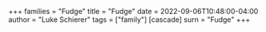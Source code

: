 +++
families = "Fudge"
title = "Fudge"
date = 2022-09-06T10:48:00-04:00
author = "Luke Schierer"
tags = ["family"]
[cascade]
  surn = "Fudge"
+++

